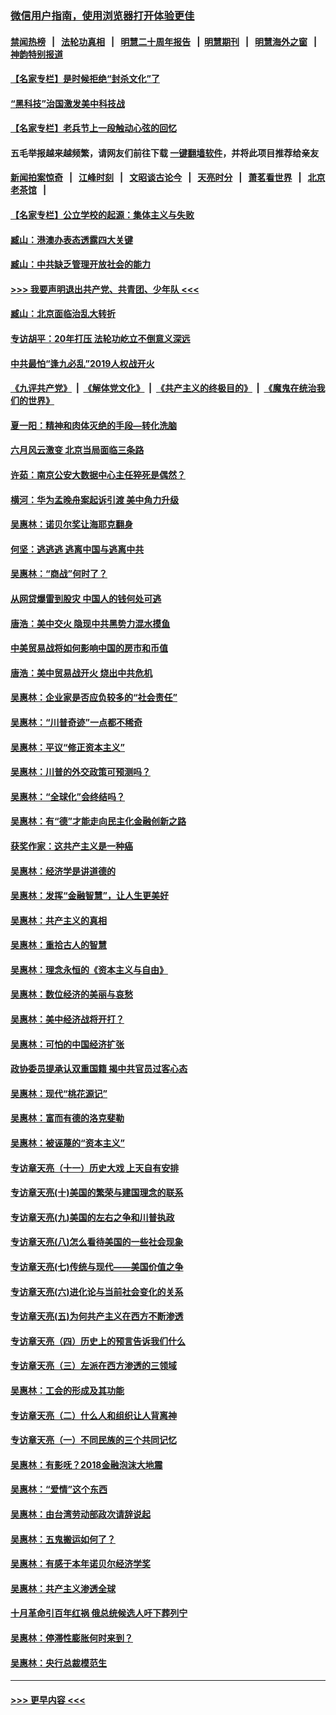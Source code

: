 ### [微信用户指南，使用浏览器打开体验更佳](https://github.com/gfw-breaker/banned-news1/blob/master/indexes/wechat-guide.md?t=0)
#### [禁闻热榜](热点新闻.md?t=0)  &nbsp;&nbsp;|&nbsp;&nbsp; [法轮功真相](https://github.com/gfw-breaker/truth/blob/master/README.md?t=0) &nbsp;&nbsp;|&nbsp;&nbsp; [明慧二十周年报告](https://github.com/gfw-breaker/mh-reports/blob/master/README.md?t=0) &nbsp;&nbsp;|&nbsp;&nbsp;[明慧期刊](https://github.com/gfw-breaker/mh-qikan) &nbsp;&nbsp;|&nbsp;&nbsp; [明慧海外之窗](https://github.com/gfw-breaker/mh-news/blob/master/README.md?t=0) &nbsp;&nbsp;|&nbsp;&nbsp; [神韵特别报道](https://github.com/gfw-breaker/mh-news/blob/master/shenyun.md?t=0)
#### [【名家专栏】是时候拒绝“封杀文化”了](../pages/nsc423/n11814093.md?t=02120711) 
#### [“黑科技”治国激发美中科技战](../pages/nsc423/n11638056.md?t=02120711) 
#### [【名家专栏】老兵节上一段触动心弦的回忆](../pages/nsc423/n11646016.md?t=02120711) 
#### 五毛举报越来越频繁，请网友们前往下载 [一键翻墙软件](https://github.com/gfw-breaker/ssr-accounts)，并将此项目推荐给亲友
#### [新闻拍案惊奇](https://github.com/gfw-breaker/banned-news1/blob/master/pages/link4.md) &nbsp;&nbsp;|&nbsp;&nbsp; [江峰时刻](https://github.com/gfw-breaker/banned-news1/blob/master/pages/link4.md) &nbsp;&nbsp;|&nbsp;&nbsp; [文昭谈古论今](https://github.com/gfw-breaker/banned-news1/blob/master/pages/link4.md) &nbsp;&nbsp;|&nbsp;&nbsp; [天亮时分](https://github.com/gfw-breaker/banned-news1/blob/master/pages/link4.md) &nbsp;&nbsp;|&nbsp;&nbsp; [萧茗看世界](https://github.com/gfw-breaker/banned-news1/blob/master/pages/link4.md) &nbsp;&nbsp;|&nbsp;&nbsp; [北京老茶馆](https://github.com/gfw-breaker/banned-news1/blob/master/pages/link4.md) &nbsp;&nbsp;|&nbsp;&nbsp; 
#### [【名家专栏】公立学校的起源：集体主义与失败](../pages/nsc423/n11601833.md?t=02120711) 
#### [臧山：港澳办表态透露四大关键](../pages/nsc423/n11421628.md?t=02120711) 
#### [臧山：中共缺乏管理开放社会的能力](../pages/nsc423/n11407457.md?t=02120711) 
#### [>>> 我要声明退出共产党、共青团、少年队 <<<](https://github.com/begood0513/goodnews/blob/master/quit/letter.md) 
#### [臧山：北京面临治乱大转折](../pages/nsc423/n11406895.md?t=02120711) 
#### [专访胡平：20年打压 法轮功屹立不倒意义深远](../pages/nsc423/n11398800.md?t=02120711) 
#### [中共最怕“逢九必乱”2019人权战开火](../pages/nsc423/n11385248.md?t=02120711) 
#### [《九评共产党》](https://github.com/begood0513/9ping.md/blob/master/README.md) &nbsp;|&nbsp; [《解体党文化》](../../../../jtdwh.md/blob/master/README.md)  &nbsp;|&nbsp; [《共产主义的终极目的》](../../../../gczydzjmd.md/blob/master/README.md) &nbsp;|&nbsp; [《魔鬼在统治我们的世界》](../../../../mgztzwmdsj.md/blob/master/README.md) 
#### [夏一阳：精神和肉体灭绝的手段—转化洗脑](../pages/nsc423/n11368250.md?t=02120711) 
#### [六月风云激变 北京当局面临三条路](../pages/nsc423/n11313668.md?t=02120711) 
#### [许茹：南京公安大数据中心主任猝死是偶然？](../pages/nsc423/n11064744.md?t=02120711) 
#### [横河：华为孟晚舟案起诉引渡 美中角力升级](../pages/nsc423/n11027230.md?t=02120711) 
#### [吴惠林：诺贝尔奖让海耶克翻身](../pages/nsc423/n10890049.md?t=02120711) 
#### [何坚：逃逃逃 逃离中国与逃离中共](../pages/nsc423/n10592891.md?t=02120711) 
#### [吴惠林：“商战”何时了？](../pages/nsc423/n10573558.md?t=02120711) 
#### [从网贷爆雷到股灾 中国人的钱何处可逃](../pages/nsc423/n10572800.md?t=02120711) 
#### [唐浩：美中交火 隐现中共黑势力混水摸鱼](../pages/nsc423/n10544040.md?t=02120711) 
#### [中美贸易战将如何影响中国的房市和币值](../pages/nsc423/n10543697.md?t=02120711) 
#### [唐浩：美中贸易战开火 烧出中共危机](../pages/nsc423/n10540126.md?t=02120711) 
#### [吴惠林：企业家是否应负较多的“社会责任”](../pages/nsc423/n10535022.md?t=02120711) 
#### [吴惠林：“川普奇迹”一点都不稀奇](../pages/nsc423/n10512808.md?t=02120711) 
#### [吴惠林：平议“修正资本主义”](../pages/nsc423/n10495724.md?t=02120711) 
#### [吴惠林：川普的外交政策可预测吗？](../pages/nsc423/n10462387.md?t=02120711) 
#### [吴惠林：“全球化”会终结吗？](../pages/nsc423/n10452838.md?t=02120711) 
#### [吴惠林：有“德”才能走向民主化金融创新之路](../pages/nsc423/n10432292.md?t=02120711) 
#### [获奖作家：这共产主义是一种癌](../pages/nsc423/n10431541.md?t=02120711) 
#### [吴惠林：经济学是讲道德的](../pages/nsc423/n10398014.md?t=02120711) 
#### [吴惠林：发挥“金融智慧”，让人生更美好](../pages/nsc423/n10375019.md?t=02120711) 
#### [吴惠林：共产主义的真相](../pages/nsc423/n10351394.md?t=02120711) 
#### [吴惠林：重拾古人的智慧](../pages/nsc423/n10337691.md?t=02120711) 
#### [吴惠林：理念永恒的《资本主义与自由》](../pages/nsc423/n10316274.md?t=02120711) 
#### [吴惠林：数位经济的美丽与哀愁](../pages/nsc423/n10292946.md?t=02120711) 
#### [吴惠林：美中经济战将开打？](../pages/nsc423/n10258825.md?t=02120711) 
#### [吴惠林：可怕的中国经济扩张](../pages/nsc423/n10219147.md?t=02120711) 
#### [政协委员提承认双重国籍 揭中共官员过客心态](../pages/nsc423/n10208809.md?t=02120711) 
#### [吴惠林：现代“桃花源记”](../pages/nsc423/n10185234.md?t=02120711) 
#### [吴惠林：富而有德的洛克斐勒](../pages/nsc423/n10142264.md?t=02120711) 
#### [吴惠林：被诬蔑的“资本主义”](../pages/nsc423/n10124816.md?t=02120711) 
#### [专访章天亮（十一）历史大戏 上天自有安排](../pages/nsc423/n10094905.md?t=02120711) 
#### [专访章天亮(十)美国的繁荣与建国理念的联系](../pages/nsc423/n10094899.md?t=02120711) 
#### [专访章天亮(九)美国的左右之争和川普执政](../pages/nsc423/n10094889.md?t=02120711) 
#### [专访章天亮(八)怎么看待美国的一些社会现象](../pages/nsc423/n10094857.md?t=02120711) 
#### [专访章天亮(七)传统与现代——美国价值之争](../pages/nsc423/n10093140.md?t=02120711) 
#### [专访章天亮(六)进化论与当前社会变化的关系](../pages/nsc423/n10092036.md?t=02120711) 
#### [专访章天亮(五)为何共产主义在西方不断渗透](../pages/nsc423/n10083620.md?t=02120711) 
#### [专访章天亮（四）历史上的预言告诉我们什么](../pages/nsc423/n10083606.md?t=02120711) 
#### [专访章天亮（三）左派在西方渗透的三领域](../pages/nsc423/n10081115.md?t=02120711) 
#### [吴惠林：工会的形成及其功能](../pages/nsc423/n10080633.md?t=02120711) 
#### [专访章天亮（二）什么人和组织让人背离神](../pages/nsc423/n10076637.md?t=02120711) 
#### [专访章天亮（一）不同民族的三个共同记忆](../pages/nsc423/n10074188.md?t=02120711) 
#### [吴惠林：有影呒？2018金融泡沫大地震](../pages/nsc423/n10040534.md?t=02120711) 
#### [吴惠林：“爱情”这个东西](../pages/nsc423/n10019423.md?t=02120711) 
#### [吴惠林：由台湾劳动部政次请辞说起](../pages/nsc423/n9979679.md?t=02120711) 
#### [吴惠林：五鬼搬运如何了？](../pages/nsc423/n9925338.md?t=02120711) 
#### [吴惠林：有感于本年诺贝尔经济学奖](../pages/nsc423/n9871883.md?t=02120711) 
#### [吴惠林：共产主义渗透全球](../pages/nsc423/n9812748.md?t=02120711) 
#### [十月革命引百年红祸 俄总统候选人吁下葬列宁](../pages/nsc423/n9810182.md?t=02120711) 
#### [吴惠林：停滞性膨胀何时来到？](../pages/nsc423/n9764136.md?t=02120711) 
#### [吴惠林：央行总裁模范生](../pages/nsc423/n9728134.md?t=02120711) 

----
#### [ >>> 更早内容 <<< ](../indexes/nsc423-earlier.md)
